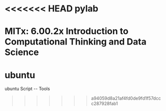 <<<<<<< HEAD
pylab
=====

MITx: 6.00.2x Introduction to Computational Thinking and Data Science
=======
ubuntu
======

ubuntu Script -- Tools 
>>>>>>> a94059d8a21af4fd0de9fd1f57dccc287928fab1
